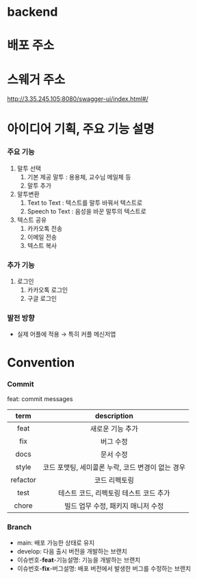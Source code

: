 # backend

# 배포 주소
# 스웨거 주소
http://3.35.245.105:8080/swagger-ui/index.html#/
# 아이디어 기획, 주요 기능 설명
### 주요 기능

1. 말투 선택
    1. 기본 제공 말투 : 용용체, 교수님 메일체 등
    2. 말투 추가
2. 말투변환
    1. Text to Text : 텍스트를 말투 바꿔서 텍스트로
    2. Speech to Text : 음성을 바꾼 말투의 텍스트로
3. 텍스트 공유
    1. 카카오톡 전송
    2. 이메일 전송
    3. 텍스트 복사

### 추가 기능

1. 로그인
    1. 카카오톡 로그인
    2. 구글 로그인

### 발전 방향

- 실제 어플에 적용 → 특히 커플 메신저앱
# Convention

### Commit

feat: commit messages

|   term   |          description          |
|:--------:|:-----------------------------:|
|   feat   |           새로운 기능 추가           |
|   fix    |             버그 수정             |
|   docs   |             문서 수정             |
|  style   | 코드 포맷팅, 세미콜론 누락, 코드 변경이 없는 경우 |
| refactor |            코드 리펙토링            |
|   test   |    테스트 코드, 리펙토링 테스트 코드 추가     |
|  chore   |     빌드 업무 수정, 패키지 매니저 수정      |

### Branch

- main: 배포 가능한 상태로 유지
- develop: 다음 출시 버전을 개발하는 브랜치
- 이슈번호-**feat**-기능설명: 기능을 개발하는
  브랜치
- 이슈번호-**fix**-버그설명: 배포 버전에서
  발생한 버그를 수정하는 브랜치

